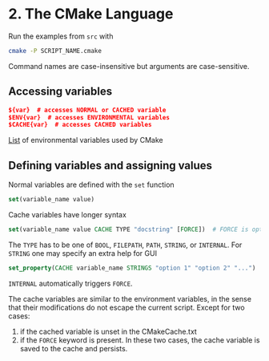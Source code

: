 # 2. The CMake Language

Run the examples from `src` with
```sh
cmake -P SCRIPT_NAME.cmake
```

Command names are case-insensitive but arguments are case-sensitive.

## Accessing variables
```cmake
${var}  # accesses NORMAL or CACHED variable
$ENV{var}  # accesses ENVIRONMENTAL variables
$CACHE{var}  # accesses CACHED variables
```
[List](https://cmake.org/cmake/help/latest/manual/cmake-env-variables.7.html) of
environmental variables used by CMake 

## Defining variables and assigning values
Normal variables are defined with the `set` function
```cmake
set(variable_name value)
```

Cache variables have longer syntax
```cmake
set(variable_name value CACHE TYPE "docstring" [FORCE])  # FORCE is optional
```
The `TYPE` has to be one of `BOOL`, `FILEPATH`, `PATH`, `STRING`, or `INTERNAL`.
For `STRING` one may specify an extra help for GUI 
```cmake
set_property(CACHE variable_name STRINGS "option 1" "option 2" "...")
```
`INTERNAL` automatically triggers `FORCE`.

The cache variables are similar to the environment variables, in the sense that
their modifications do not escape the current script. Except for two cases:
1) if the cached variable is unset in the CMakeCache.txt
2) if the `FORCE` keyword is present.
In these two cases, the cache variable is saved to the cache and persists.
